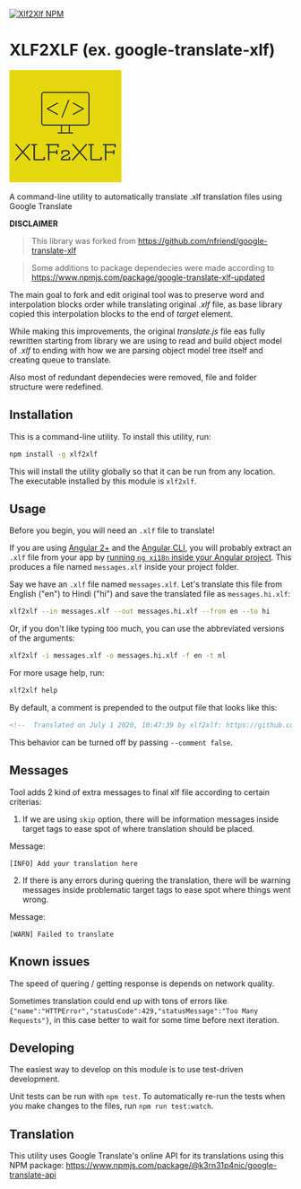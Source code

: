 [![Xlf2Xlf NPM](https://badge.fury.io/js/xlf2xlf.svg)](https://www.npmjs.com/package/xlf2xlf)

# XLF2XLF (ex. google-translate-xlf)
![XLF2XLF](./logo.png)

A command-line utility to automatically translate .xlf translation files using Google Translate

**DISCLAIMER**

> This library was forked from https://github.com/nfriend/google-translate-xlf

> Some additions to package dependecies were made according to https://www.npmjs.com/package/google-translate-xlf-updated

The main goal to fork and edit original tool was to preserve word and interpolation blocks order while translating original _.xlf_ file, as base library copied this interpolation blocks to the end of _target_ element.

While making this improvements, the original _translate.js_ file eas fully rewritten starting from library we are using to read and build object model of _.xlf_ to ending with how we are parsing object model tree itself and creating queue to translate. 

Also most of redundant dependecies were removed, file and folder structure were redefined.

## Installation

This is a command-line utility.  To install this utility, run:

```bash
npm install -g xlf2xlf
```

This will install the utility globally so that it can be run from any location. The executable installed by this module is `xlf2xlf`.

## Usage

Before you begin, you will need an `.xlf` file to translate!

If you are using [Angular 2+](https://angular.io/) and the [Angular CLI](https://cli.angular.io/), you will probably extract an `.xlf` file from your app by [running `ng xi18n` inside your Angular project](https://angular.io/guide/i18n#create-a-translation-source-file-with-ng-xi18n).  This produces a file named `messages.xlf` inside your project folder.

Say we have an `.xlf` file named `messages.xlf`.  Let's translate this file from English ("en") to Hindi ("hi") and save the translated file as `messages.hi.xlf`:

```bash
xlf2xlf --in messages.xlf --out messages.hi.xlf --from en --to hi
```

Or, if you don't like typing too much, you can use the abbreviated versions of the arguments:

```bash
xlf2xlf -i messages.xlf -o messages.hi.xlf -f en -t nl
```

For more usage help, run:

```bash
xlf2xlf help
```

By default, a comment is prepended to the output file that looks like this:

```xml
<!--  Translated on July 1 2020, 10:47:39 by xlf2xlf: https://github.com/chekit/xlf2xlf -->
```

This behavior can be turned off by passing `--comment false`.

## Messages

Tool adds 2 kind of extra messages to final xlf file according to certain criterias: 

1. If we are using `skip` option, there will be information messages inside target tags to ease spot of where translation should be placed.

Message:
```
[INFO] Add your translation here
```

2. If there is any errors during quering the translation, there will be warning messages inside problematic target tags to ease spot where things went wrong.

Message:
```
[WARN] Failed to translate
```

## Known issues

The speed of quering / getting response is depends on network quality.

Sometimes translation could end up with tons of errors like  `{"name":"HTTPError","statusCode":429,"statusMessage":"Too Many Requests"}`, in this case better to wait for some time before next iteration.

## Developing

The easiest way to develop on this module is to use test-driven development.

Unit tests can be run with `npm test`.  To automatically re-run the tests when you make changes to the files, run `npm run test:watch`.

## Translation

This utility uses Google Translate's online API for its translations using this NPM package: https://www.npmjs.com/package/@k3rn31p4nic/google-translate-api

